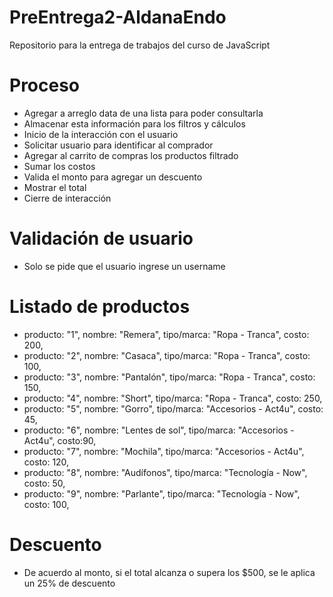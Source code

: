 # PreEntrega2-AldanaEndo
Repositorio para la entrega de trabajos del curso de JavaScript

# Proceso 
* Agregar a arreglo data de una lista para poder consultarla
* Almacenar esta información para los filtros y cálculos
* Inicio de la interacción con el usuario
* Solicitar usuario para identificar al comprador
* Agregar al carrito de compras los productos filtrado
* Sumar los costos
* Valida el monto para agregar un descuento
* Mostrar el total 
* Cierre de interacción

# Validación de usuario
* Solo se pide que el usuario ingrese un username

# Listado de productos
* producto: "1", nombre: "Remera", tipo/marca: "Ropa - Tranca", costo: 200,
* producto: "2", nombre: "Casaca", tipo/marca: "Ropa - Tranca", costo: 100,
* producto: "3", nombre: "Pantalón", tipo/marca: "Ropa - Tranca", costo: 150,
* producto: "4", nombre: "Short", tipo/marca: "Ropa - Tranca", costo: 250,
* producto: "5", nombre: "Gorro", tipo/marca: "Accesorios - Act4u", costo: 45,
* producto: "6", nombre: "Lentes de sol", tipo/marca: "Accesorios - Act4u", costo:90,
* producto: "7", nombre: "Mochila", tipo/marca: "Accesorios - Act4u", costo: 120,
* producto: "8", nombre: "Audífonos", tipo/marca: "Tecnología - Now", costo: 50,
* producto: "9", nombre: "Parlante", tipo/marca: "Tecnología - Now", costo: 100,

# Descuento
* De acuerdo al monto, si el total alcanza o supera los $500, se le aplica un 25% de descuento 